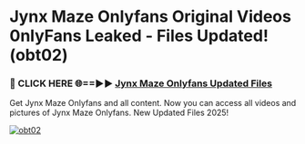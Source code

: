 # Jynx Maze Onlyfans Original Videos 0nlyFans Leaked - Files Updated! (obt02)

<h3>🔴 CLICK HERE 🌐==►► <a href="https://tinyurl.com/ehrbuxhb" rel="nofollow">Jynx Maze Onlyfans Updated Files</a></h3>

Get Jynx Maze Onlyfans and all content. Now you can access all videos and pictures of Jynx Maze Onlyfans. New Updated Files 2025!

[![obt02](https://i.imgur.com/lVYEuWS.gif)](https://tinyurl.com/ehrbuxhb)
